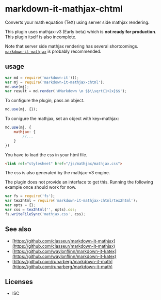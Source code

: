 # markdown-it-mathjax-chtml

Converts your math equation (TeX) using server side mathjax rendering. 

This plugin uses mathjax-v3 (Early beta) which is **not ready for production**. This plugin itself is also incomplete.

Note that server side mathjax rendering has several shortcomings. [`markdown-it-mathjax`](https://github.com/classeur/markdown-it-mathjax) is probably recommended.

## usage

```js
var md = require('markdown-it')();
var mj = require('markdown-it-mathjax-chtml');
md.use(mj);
var result = md.render('#Markdown \n $$\\sqrt{1+2x}$$');
```

To configure the plugin, pass an object. 
```js
md.use(mj, {});
```

To conigure the mathjax, set an object with key=mathjax:
```js
md.use(mj, {
    mathjax: {
        //...
    }
})
```
You have to load the css in your html file.

```html
<link rel="stylesheet" href="/js/mathjax/mathjax.css">
```

The css is also generated by the mathjax-v3 engine.  

The plugin does not provide an interface to get this. Running the following example once should work for now.

```js
var fs = require('fs');
var tex2html = require('markdown-it-mathjax-chtml/tex2html');
var opts = {};
var css = tex2html('', opts).css; 
fs.writeFileSync('mathjax.css', css);
```

## See also
- [https://github.com/classeur/markdown-it-mathjax](https://github.com/classeur/markdown-it-mathjax)  
- [https://github.com/waylonflinn/markdown-it-katex](https://github.com/waylonflinn/markdown-it-katex)  
- [https://github.com/runarberg/markdown-it-math](https://github.com/runarberg/markdown-it-math)

## Licenses
- ISC
